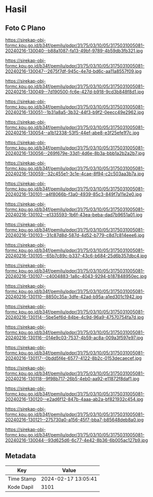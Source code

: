 # Hasil

## Foto C Plano

https://sirekap-obj-formc.kpu.go.id/b34f/pemilu/pdpr/31/75/03/10/05/3175031005081-20240216-130040--b88a1087-fa13-49bf-9789-4b59db3fb321.jpg

https://sirekap-obj-formc.kpu.go.id/b34f/pemilu/pdpr/31/75/03/10/05/3175031005081-20240216-130047--2675f7df-945c-4e7d-bd6c-aa11a8557f09.jpg

https://sirekap-obj-formc.kpu.go.id/b34f/pemilu/pdpr/31/75/03/10/05/3175031005081-20240216-130049--7d190500-fc6e-427d-b918-9cd3b848f8d1.jpg

https://sirekap-obj-formc.kpu.go.id/b34f/pemilu/pdpr/31/75/03/10/05/3175031005081-20240216-130051--1b31a8a5-3b32-44f3-b9f2-0eecc49e2962.jpg

https://sirekap-obj-formc.kpu.go.id/b34f/pemilu/pdpr/31/75/03/10/05/3175031005081-20240216-130054--a1b12338-53f5-44ef-abe8-e3f25efe1f7c.jpg

https://sirekap-obj-formc.kpu.go.id/b34f/pemilu/pdpr/31/75/03/10/05/3175031005081-20240216-130056--269f679e-33d1-4d6e-8b3a-bbb1a2b2a2b7.jpg

https://sirekap-obj-formc.kpu.go.id/b34f/pemilu/pdpr/31/75/03/10/05/3175031005081-20240216-130059--32c455e1-3c1e-4cae-8f94-c2c503aa3b7a.jpg

https://sirekap-obj-formc.kpu.go.id/b34f/pemilu/pdpr/31/75/03/10/05/3175031005081-20240216-130101--a4f8066b-f3a0-4939-85c3-849f7a11e2e0.jpg

https://sirekap-obj-formc.kpu.go.id/b34f/pemilu/pdpr/31/75/03/10/05/3175031005081-20240216-130102--e1335593-1b6f-43ea-beba-dad7b9651a01.jpg

https://sirekap-obj-formc.kpu.go.id/b34f/pemilu/pdpr/31/75/03/10/05/3175031005081-20240216-130103--31c87d8d-587d-4d52-b779-c8d7c814eee6.jpg

https://sirekap-obj-formc.kpu.go.id/b34f/pemilu/pdpr/31/75/03/10/05/3175031005081-20240216-130105--65b7c89c-b337-43c6-b684-25d6b357dbc4.jpg

https://sirekap-obj-formc.kpu.go.id/b34f/pemilu/pdpr/31/75/03/10/05/3175031005081-20240216-130107--c4004883-1a8c-4043-9294-b187848950ec.jpg

https://sirekap-obj-formc.kpu.go.id/b34f/pemilu/pdpr/31/75/03/10/05/3175031005081-20240216-130110--8850c35a-3dfe-42ad-b95a-a1ed301c1942.jpg

https://sirekap-obj-formc.kpu.go.id/b34f/pemilu/pdpr/31/75/03/10/05/3175031005081-20240216-130114--5be5ef6d-84be-4c9d-96a9-47570754fa7d.jpg

https://sirekap-obj-formc.kpu.go.id/b34f/pemilu/pdpr/31/75/03/10/05/3175031005081-20240216-130116--014e9c03-7537-4b59-ac8a-009a3f597e97.jpg

https://sirekap-obj-formc.kpu.go.id/b34f/pemilu/pdpr/31/75/03/10/05/3175031005081-20240216-130117--0bdd5f4e-6577-4122-8b2c-0153decaecef.jpg

https://sirekap-obj-formc.kpu.go.id/b34f/pemilu/pdpr/31/75/03/10/05/3175031005081-20240216-130118--9f98b717-26b5-4eb0-aa92-e11872f8daf1.jpg

https://sirekap-obj-formc.kpu.go.id/b34f/pemilu/pdpr/31/75/03/10/05/3175031005081-20240216-130120--e2ad6f12-847b-4aaa-ab2a-bf821932c454.jpg

https://sirekap-obj-formc.kpu.go.id/b34f/pemilu/pdpr/31/75/03/10/05/3175031005081-20240216-130121--275730a0-a156-45f7-bba7-b85648deb8a0.jpg

https://sirekap-obj-formc.kpu.go.id/b34f/pemilu/pdpr/31/75/03/10/05/3175031005081-20240216-130044--93d625d6-6c77-4e42-8b36-6b005ac127b9.jpg


## Metadata

| Key        | Value               |
| ---------- | ------------------- |
| Time Stamp | 2024-02-17 13:05:41 |
| Kode Dapil | 3101                |



